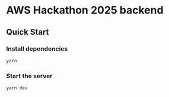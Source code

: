 # AWS Hackathon 2025 backend

## Quick Start

### Install dependencies

```bash
yarn
```

### Start the server

```bash
yarn dev
```
